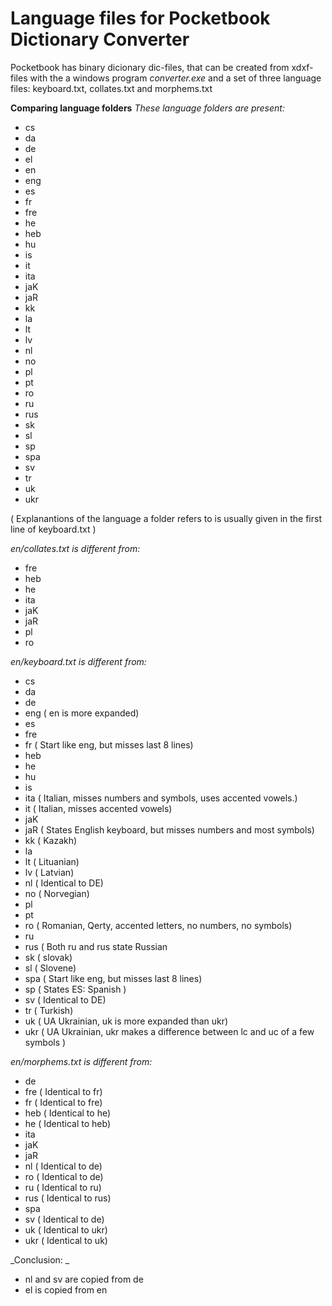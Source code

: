 # Language files for Pocketbook Dictionary Converter
Pocketbook has binary dicionary dic-files, that can be created from xdxf-files with the a windows program _converter.exe_ and a set of three language files: keyboard.txt, collates.txt and morphems.txt

**Comparing language folders**
_These language folders are present:_
- cs
- da
- de
- el
- en
- eng
- es
- fr
- fre
- he
- heb
- hu
- is
- it
- ita
- jaK
- jaR
- kk
- la
- lt
- lv
- nl
- no
- pl
- pt
- ro
- ru
- rus
- sk
- sl
- sp
- spa
- sv
- tr
- uk
- ukr

( Explanantions of the language a folder refers to is usually given in the first line of keyboard.txt )

_en/collates.txt  is different from:_
- fre
- heb
- he
- ita
- jaK
- jaR
- pl
- ro

_en/keyboard.txt is different from:_
- cs
- da
- de
- eng     ( en is more expanded)
- es
- fre
- fr      ( Start like eng, but misses last 8 lines)
- heb
- he
- hu
- is
- ita     ( Italian, misses numbers and symbols, uses accented vowels.)
- it      ( Italian, misses accented vowels)
- jaK
- jaR     ( States English keyboard, but misses numbers and most symbols)
- kk      ( Kazakh)
- la
- lt      ( Lituanian)
- lv      ( Latvian)
- nl      ( Identical to DE)
- no      ( Norvegian)
- pl
- pt
- ro      ( Romanian, Qerty, accented letters, no numbers, no symbols)
- ru
- rus     ( Both ru and rus state Russian
- sk      ( slovak)
- sl      ( Slovene)
- spa     ( Start like eng, but misses last 8 lines)
- sp      ( States ES: Spanish )
- sv      ( Identical to DE)
- tr      ( Turkish)
- uk      ( UA Ukrainian, uk is more expanded than ukr)
- ukr     ( UA Ukrainian, ukr makes a difference between lc and uc  of a few symbols )

_en/morphems.txt is different from:_
- de
- fre     ( Identical to fr)
- fr      ( Identical to fre)
- heb     ( Identical to he)
- he      ( Identical to heb)
- ita
- jaK
- jaR
- nl      ( Identical to de)
- ro      ( Identical to de)
- ru      ( Identical to ru)
- rus     ( Identical to rus)
- spa
- sv      ( Identical to de)
- uk      ( Identical to ukr)
- ukr     ( Identical to uk)

_Conclusion: _
- nl and sv   are copied from de
- el          is  copied from en
